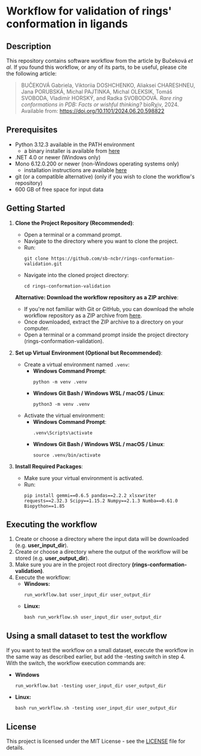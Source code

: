 # Workflow for validation of rings' conformation in ligands

## Description
This repository contains software workflow from the article by Bučeková *et al*. If you found this workflow, or any of its parts, to be useful, please cite the following article:

>BUČEKOVÁ Gabriela, Viktoriia DOSHCHENKO, Aliaksei CHARESHNEU, Jana PORUBSKÁ, Michal PAJTINKA, Michal OLEKSIK, Tomáš SVOBODA, Vladimír HORSKÝ, and Radka SVOBODOVÁ. *Rare ring conformations in PDB: Facts or wishful thinking?* bioRχiv, 2024. Available from: https://doi.org/10.1101/2024.06.20.598822

## Prerequisites
- Python 3.12.3 available in the PATH environment
  - a binary installer is available from [here](https://www.python.org/downloads/release/python-3123/)
- .NET 4.0 or newer (Windows only)
- Mono 6.12.0.200 or newer (non-Windows operating systems only)
  - installation instructions are available [here](https://www.mono-project.com/download/stable)
- git (or a compatible alternative) (only if you wish to clone the workflow's repository)
- 600 GB of free space for input data

## Getting Started

1. **Clone the Project Repository (Recommended)**:
   - Open a terminal or a command prompt.
   - Navigate to the directory where you want to clone the project.
   - Run:
     ```
     git clone https://github.com/sb-ncbr/rings-conformation-validation.git
     ```
   - Navigate into the cloned project directory:
     ```
     cd rings-conformation-validation
     ```
   
   **Alternative: Download the workflow repository as a ZIP archive**:
   - If you're not familiar with Git or GitHub, you can download the whole workflow repository as a ZIP archive from [here](https://github.com/sb-ncbr/rings-conformation-validation/archive/refs/heads/main.zip).
   - Once downloaded, extract the ZIP archive to a directory on your computer.
   - Open a terminal or a command prompt inside the project directory (rings-conformation-validation).

2. **Set up Virtual Environment (Optional but Recommended)**:
   - Create a virtual environment named `.venv`:
     - **Windows Command Prompt**:
       ```
       python -m venv .venv
       ```
     - **Windows Git Bash / Windows WSL / macOS / Linux**:
       ```
       python3 -m venv .venv
       ```
   - Activate the virtual environment:
     - **Windows Command Prompt**:
       ```
       .venv\Scripts\activate
       ```
     - **Windows Git Bash / Windows WSL / macOS / Linux**:
       ```
       source .venv/bin/activate
       ```

3. **Install Required Packages**:
   - Make sure your virtual environment is activated.
   - Run:
     ```
     pip install gemmi==0.6.5 pandas==2.2.2 xlsxwriter requests==2.32.3 Scipy==1.15.2 Numpy==2.1.3 Numba==0.61.0 Biopython==1.85

     ```

## Executing the workflow

1. Create or choose a directory where the input data will be downloaded (e.g. **user_input_dir**).
2. Create or choose a directory where the output of the workflow will be stored (e.g. **user_output_dir**).
3. Make sure you are in the project root directory **(rings-conformation-validation)**.
4. Execute the workflow:
	- **Windows:**
		```
		run_workflow.bat user_input_dir user_output_dir
		```
	- **Linux:**
		```
		bash run_workflow.sh user_input_dir user_output_dir
		```

## Using a small dataset to test the workflow

If you want to test the workflow on a small dataset, execute the workflow in the same way as described earlier, but add the -testing switch in step 4. With the switch, the workflow execution commands are:

- **Windows**
	```
	run_workflow.bat -testing user_input_dir user_output_dir
	```
- **Linux:**
	```
	bash run_workflow.sh -testing user_input_dir user_output_dir
	```

## License
This project is licensed under the MIT License - see the [LICENSE](https://github.com/sb-ncbr/rings-conformation-validation/blob/main/LICENSE) file for details.
